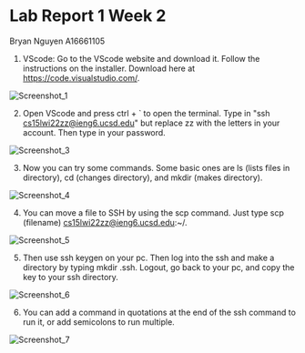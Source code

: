 # Lab Report 1 Week 2

Bryan Nguyen A16661105

1. VScode: Go to the VScode website and download it. Follow the instructions on the installer. Download here at https://code.visualstudio.com/.

![Screenshot_1](https://user-images.githubusercontent.com/97714611/149601654-52d643bd-2b38-4428-ae0e-f3b384a2ca66.png)

2. Open VScode and press ctrl + ` to open the terminal. Type in "ssh cs15lwi22zz@ieng6.ucsd.edu" but replace zz with the letters in your account. Then type in your password.

![Screenshot_3](https://user-images.githubusercontent.com/97714611/149601963-7c29bde3-36d8-41e1-a57d-d6839d5b407e.png)

3. Now you can try some commands. Some basic ones are ls (lists files in directory), cd (changes directory), and mkdir (makes directory).

![Screenshot_4](https://user-images.githubusercontent.com/97714611/149602056-25e1db70-bfba-4683-8cba-237701a59551.png)

4. You can move a file to SSH by using the scp command. Just type scp (filename) cs15lwi22zz@ieng6.ucsd.edu:~/.

![Screenshot_5](https://user-images.githubusercontent.com/97714611/149602366-795142c0-973b-4481-83fe-7718735ea134.png)

5. Then use ssh keygen on your pc. Then log into the ssh and make a directory by typing mkdir .ssh. Logout, go back to your pc, and copy the key to your ssh directory.

![Screenshot_6](https://user-images.githubusercontent.com/97714611/149602719-4b82287e-d723-46c5-94d8-eb93fc5d89a5.png)

6. You can add a command in quotations at the end of the ssh command to run it, or add semicolons to run multiple.

![Screenshot_7](https://user-images.githubusercontent.com/97714611/149602796-2f0f894b-3578-421a-95f6-8e01516eac7c.png)
